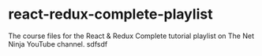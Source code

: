 # react-redux-complete-playlist
The course files for the React &amp; Redux Complete tutorial playlist on The Net Ninja YouTube channel.
sdfsdf